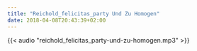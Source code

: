```yaml
---
title: "Reichold_felicitas_party Und Zu Homogen"
date: 2018-04-08T20:43:39+02:00
---
```


{{< audio "reichold_felicitas_party-und-zu-homogen.mp3" >}}